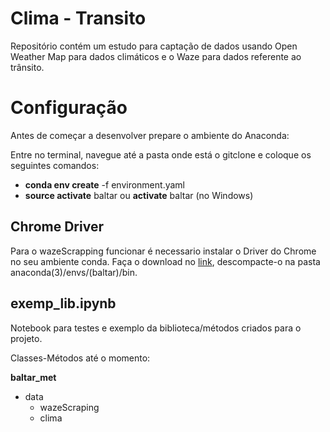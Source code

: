 # Clima - Transito

Repositório contém um estudo para captação de dados usando Open Weather Map para dados climáticos e o Waze para dados referente ao trânsito.

# Configuração

Antes de começar a desenvolver prepare o ambiente do Anaconda:

Entre no terminal, navegue até a pasta onde está o gitclone e coloque os seguintes comandos:

- **conda env create** -f environment.yaml
- **source activate**  baltar ou **activate** baltar (no Windows)

## Chrome Driver

Para o wazeScrapping funcionar é necessario instalar o Driver do Chrome no seu ambiente conda. Faça o download no [link](https://sites.google.com/a/chromium.org/chromedriver/), descompacte-o na pasta anaconda(3)/envs/(baltar)/bin.

## exemp_lib.ipynb

Notebook para testes e exemplo da biblioteca/métodos criados para o projeto.

Classes-Métodos até o momento:

**baltar_met**
  - data
     - wazeScraping
     - clima
